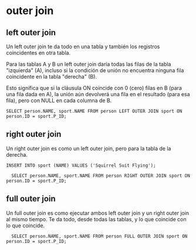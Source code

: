 # outer join

## left outer join
 Un left outer join te da todo en una tabla y también los registros coincidentes en otra tabla.
 
 Para las tablas A y B un left outer join daría todas las filas de la tabla "izquierda" (A), incluso si la condición de unión no encuentra ninguna fila coincidente en la tabla "derecha" (B).
  
 Esto significa que si la cláusula ON coincide con 0 (cero) filas en B (para una fila dada en A), la unión aún devolverá una fila en el resultado (para esa fila), pero con NULL en cada columna de B.
 
  ```
  SELECT person.NAME, sport.NAME FROM person LEFT OUTER JOIN sport ON person.ID = sport.P_ID;
  ```
 
## right outer join
Un right outer join es como un left outer join, pero para la tabla de la derecha.

```
INSERT INTO sport (NAME) VALUES ('Squirrel Suit Flying');
```

```
  SELECT person.NAME, sport.NAME FROM person RIGHT OUTER JOIN sport ON person.ID = sport.P_ID;
```

## full outer join
Un full outer join es como ejecutar ambos left outer join y un right outer join al mismo tiempo. Te da todo, desde todas las tablas, y lo que coincide con lo que coincide.

```
  SELECT person.NAME, sport.NAME FROM person FULL OUTER JOIN sport ON person.ID = sport.P_ID;
```

